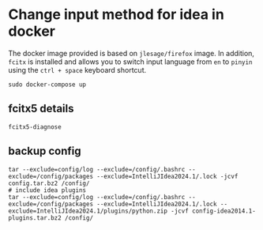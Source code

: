 # Change input method for idea in docker

The docker image provided is based on `jlesage/firefox` image. In addition, `fcitx` is installed and allows you to switch input language from `en` to `pinyin` using the `ctrl + space` keyboard shortcut.

```shell
sudo docker-compose up
```

## fcitx5 details
``` shell
fcitx5-diagnose
```

## backup config
```shell
tar --exclude=config/log --exclude=/config/.bashrc --exclude=/config/packages --exclude=IntelliJIdea2024.1/.lock -jcvf config.tar.bz2 /config/
# include idea plugins
tar --exclude=config/log --exclude=/config/.bashrc --exclude=/config/packages --exclude=IntelliJIdea2024.1/.lock --exclude=IntelliJIdea2024.1/plugins/python.zip -jcvf config-idea2014.1-plugins.tar.bz2 /config/
```